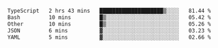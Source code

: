 <!--START_SECTION:waka-->

```txt
TypeScript   2 hrs 43 mins   ████████████████████▒░░░░   81.44 %
Bash         10 mins         █▒░░░░░░░░░░░░░░░░░░░░░░░   05.42 %
Other        10 mins         █▒░░░░░░░░░░░░░░░░░░░░░░░   05.26 %
JSON         6 mins          ▓░░░░░░░░░░░░░░░░░░░░░░░░   03.23 %
YAML         5 mins          ▓░░░░░░░░░░░░░░░░░░░░░░░░   02.66 %
```

<!--END_SECTION:waka-->